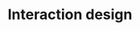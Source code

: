 ---
title: Interaction design
excerpt: A list of interaction design blog posts, covering tools, processes and resources.
---